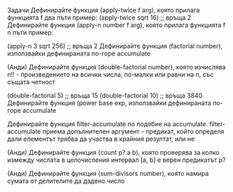 
Задачи
Дефинирайте функция (apply-twice f arg), която прилага функцията f два пъти
пример: (apply-twice sqrt 16) ;; връща 2
Дефинирайте функция (apply-n number f arg), която прилага функцията f n пъти пример:

(apply-n 3 sqrt 256) ;; връща 2
Дефинирайте функция (factorial number), използвайки дефинираната по-горе accumulate

(Анди) Дефинирайте функция (double-factorial number), която изчислява n!! - произведението на всички числа, по-малки или равни на n, със същата четност

(double-factorial 5)      ;; връща 15
(double-factorial 10)     ;; връща 3840
Дефинирайте функция (power base exp, използвайки дефинираната по-горе accumulate

Дефинирайте функция filter-accumulate по подобие на accumulate. filter-accumulate приема допълнителен аргумент - предикат, който определя дали елементът трябва да участва в крайния резултат, или не

(Анди) Дефинирайте функция (count p? a b), която проверява за колко измежду числата в целочисления интервал [a, b] е верен предикатът p?

(Анди) Дефинирайте функция (sum-divisors number), която намира сумата от делителите да дадено число
